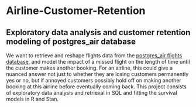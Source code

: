 # Airline-Customer-Retention
## Exploratory data analysis and customer retention modeling of postgres_air database 

We want to retrieve and reshape flights data from the [postgres_air flights database](https://github.com/hettie-d/postgres_air), and model the impact of a missed flight on the length of time until the customer makes another booking. For an airline, this could give a nuanced answer not just to whether they are losing customers permanently yes or no, but if annoyed customers possibly hold off on making another booking at this airline before eventually coming back. This project consists of exploratory data analysis and retrieval in SQL and fitting the survival models in R and Stan.

